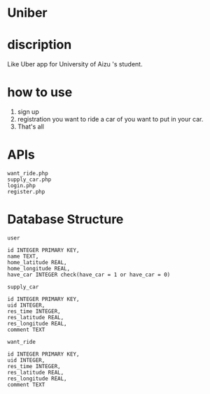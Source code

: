 # Uniber

# discription
Like Uber app for University of Aizu 's student.

# how to use
1. sign up
1. registration you want to ride a car of you want to put in your car.
1. That's all

# APIs

```
want_ride.php
supply_car.php
login.php
register.php
```

# Database Structure


`user`  
```
id INTEGER PRIMARY KEY,
name TEXT,
home_latitude REAL,
home_longitude REAL,
have_car INTEGER check(have_car = 1 or have_car = 0)
```

`supply_car`  
```
id INTEGER PRIMARY KEY,
uid INTEGER,
res_time INTEGER,
res_latitude REAL,
res_longitude REAL,
comment TEXT
```

`want_ride`  
```
id INTEGER PRIMARY KEY,
uid INTEGER,
res_time INTEGER,
res_latitude REAL,
res_longitude REAL,
comment TEXT
```
